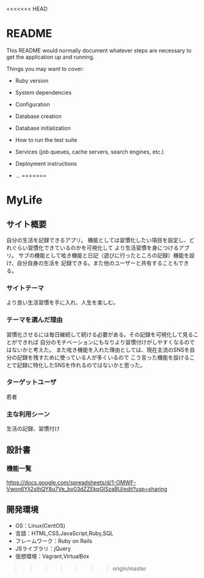 <<<<<<< HEAD
# README

This README would normally document whatever steps are necessary to get the
application up and running.

Things you may want to cover:

* Ruby version

* System dependencies

* Configuration

* Database creation

* Database initialization

* How to run the test suite

* Services (job queues, cache servers, search engines, etc.)

* Deployment instructions

* ...
=======
# MyLife

## サイト概要
自分の生活を記録できるアプリ。
機能としては習慣化したい項目を設定し、どれぐらい習慣化できているのかを可視化して
より生活習慣を身につけるアプリ。
サブの機能として呟き機能と日記（遊びに行ったところの記録）機能を設け、自分自身の生活を
記録できる。また他のユーザーと共有することもできる。

### サイトテーマ
より良い生活習慣を手に入れ、人生を楽しむ。

### テーマを選んだ理由
習慣化させるには毎日継続して続ける必要がある。その記録を可視化して見ることができれば
自分のモチベーションにもなりより習慣付けがしやすくなるのではないかと考えた。
また呟き機能を入れた理由としては、現在主流のSNSを自分の記録を残すために使っている人が多くいるので
こう言った機能を設けることで記録に特化したSNSを作れるのではないかと思った。


### ターゲットユーザ
若者

### 主な利用シーン
生活の記録、習慣付け

## 設計書

### 機能一覧
https://docs.google.com/spreadsheets/d/1-OMWF-Vwon6YIj2sIhQY8u7Ve_bv03dZZEkpGISzaBU/edit?usp=sharing

## 開発環境
- OS：Linux(CentOS)
- 言語：HTML,CSS,JavaScript,Ruby,SQL
- フレームワーク：Ruby on Rails
- JSライブラリ：jQuery
- 仮想環境：Vagrant,VirtualBox
>>>>>>> origin/master
